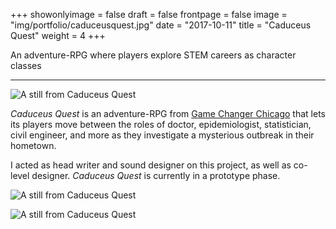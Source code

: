 +++
showonlyimage = false
draft = false
frontpage = false
image = "img/portfolio/caduceusquest.jpg"
date = "2017-10-11"
title = "Caduceus Quest"
weight = 4
+++

An adventure-RPG where players explore STEM careers as character classes

<!--more-->

***

![A still from Caduceus Quest](/img/portfolio/caduceusquest.jpg)

*Caduceus Quest* is an adventure-RPG from [Game Changer Chicago](https://ci3.uchicago.edu/labs/game-changer-chicago/) that lets its players move between the roles of doctor, epidemiologist, statistician, civil engineer, and more as they investigate a mysterious outbreak in their hometown.

I acted as head writer and sound designer on this project, as well as co-level designer. *Caduceus Quest* is currently in a prototype phase.

![A still from Caduceus Quest](/img/portfolio/caduceusquest2.png)

![A still from Caduceus Quest](/img/portfolio/caduceusquest3.png)
